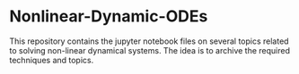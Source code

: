 # Nonlinear-Dynamic-ODEs

This repository contains the jupyter notebook files on several topics related to solving non-linear dynamical systems. The idea is to archive the required techniques and topics.
